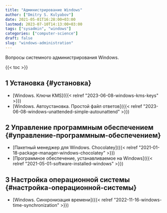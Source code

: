 ```yaml
---
title: "Администрирование Windows"
author: ["Dmitry S. Kulyabov"]
date: 2021-05-01T16:28:00+03:00
lastmod: 2023-07-10T14:13:00+03:00
tags: ["sysadmin", "windows"]
categories: ["computer-science"]
draft: false
slug: "windows-administration"
---
```


Вопросы системного администрирования Windows.

<!--more-->

{{< toc >}}


## <span class="section-num">1</span> Установка {#установка}

-   [Windows. Ключи KMS]({{< relref "2023-06-08-windows-kms-keys" >}})
-   [Windows. Автоустановка. Простой файл ответов]({{< relref "2023-06-08-windows-unattended-simple-autounattend" >}})


## <span class="section-num">2</span> Управление программным обеспечением {#управление-программным-обеспечением}

-   [Пакетный менеджер для Windows. Chocolatey]({{< relref "2021-01-18-package-manager-windows-chocolatey" >}})
-   [Программное обеспечение, устанавливаемое на Windows]({{< relref "2021-05-01-software-installed-windows" >}})


## <span class="section-num">3</span> Настройка операционной системы {#настройка-операционной-системы}

-   [Windows. Синхронизация времени]({{< relref "2022-11-16-windows-time-synchronization" >}})
